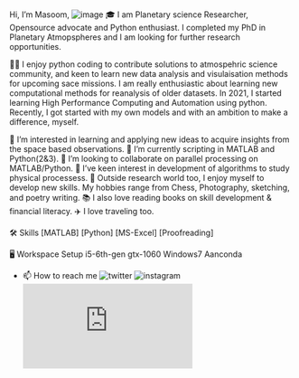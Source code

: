 Hi, I’m Masoom, ![image](https://user-images.githubusercontent.com/75061128/182075437-8f4454a4-40ac-4053-bbf2-244fa4f6d281.png)
🎓 
I am Planetary science Researcher, Opensource advocate and Python enthusiast. 
I completed my PhD in Planetary Atmopspheres and I am looking for further research opportunities.

👨‍💻 I enjoy python coding to contribute solutions to atmospehric science community, and keen to learn new data analysis
and visulaisation methods for upcoming sace missions. 
I am really enthusiastic about learning new computational methods for reanalysis of older datasets.
In 2021, I started learning High Performance Computing and Automation using python.
Recently, I got started with my own models and with an ambition to make a difference, myself.


👀 I’m interested in learning and applying new ideas to acquire insights from the space based observations.
🌱 I’m currently scripting in MATLAB and Python(2&3). 
💞️ I’m looking to collaborate on parallel processing on MATLAB/Python.
🌱 I’ve keen interest in development of algorithms to study physical processess.
🎸 Outside research world too, I enjoy myself to develop new skills. My hobbies range from Chess,  Photography, sketching, and poetry writing.
📚 I also love reading books on skill development & financial literacy. 
✈️ I love traveling too.


🛠️ Skills
[MATLAB] [Python] [MS-Excel] [Proofreading] 

🖥️ Workspace Setup
i5-6th-gen gtx-1060 Windows7 Aanconda


- 📫 How to reach me  ![twitter](www.twitter.com/masoomjethwa)  ![instagram](www.instagram.com/masoomjethwa) 
![github](https://github.com/masoomjethwa/masoomjethwa/blob/main/ReadMe.md)
<!---
masoomjethwa/masoomjethwa is a ✨ special ✨ repository because its `README.md` (this file) appears on your GitHub profile.
You can click the Preview link to take a look at your changes.
--->
